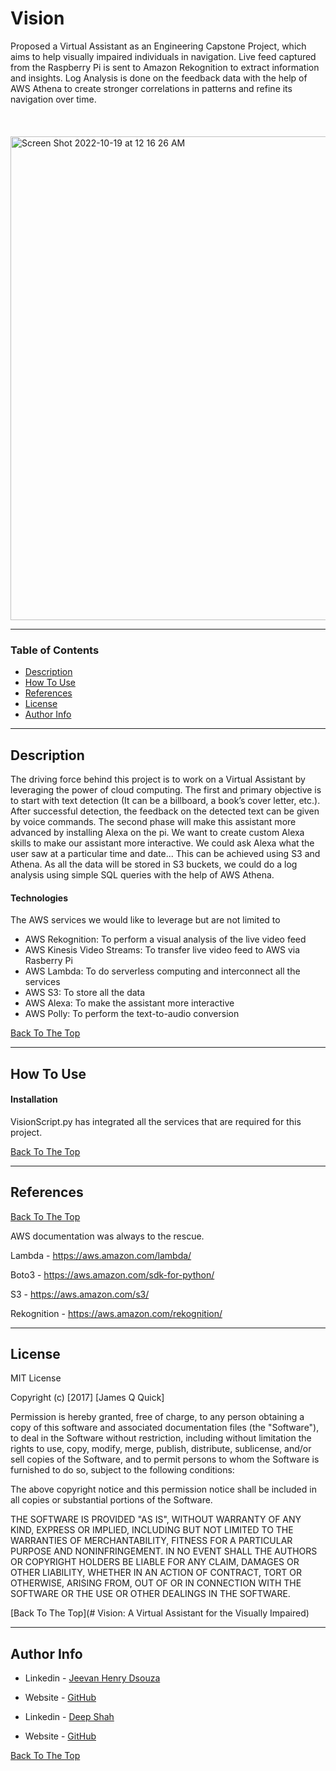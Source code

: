 # Vision
Proposed a Virtual Assistant as an Engineering Capstone Project, which aims to help visually impaired individuals in navigation.
Live feed captured from the Raspberry Pi is sent to Amazon Rekognition to extract information and insights.
Log Analysis is done on the feedback data with the help of AWS Athena to create stronger correlations in patterns and refine its navigation over time.
<br/><br/><br/><br/>
<img align="center" img width="774" alt="Screen Shot 2022-10-19 at 12 16 26 AM" src="https://user-images.githubusercontent.com/48095548/196517889-f02372ea-e621-439f-89af-68d8370186c0.png">

---

### Table of Contents


- [Description](#description)
- [How To Use](#how-to-use)
- [References](#references)
- [License](#license)
- [Author Info](#author-info)

---

## Description

The driving force behind this project is to work on a Virtual Assistant by leveraging the
power of cloud computing. The first and primary objective is to start with text detection
(It can be a billboard, a book’s cover letter, etc.). After successful detection, the feedback
on the detected text can be given by voice commands. The second phase will make this
assistant more advanced by installing Alexa on the pi. We want to create custom Alexa
skills to make our assistant more interactive. We could ask Alexa what the user saw at a
particular time and date... This can be achieved using S3 and Athena. As all the data will
be stored in S3 buckets, we could do a log analysis using simple SQL queries with the
help of AWS Athena.



#### Technologies

The AWS services we would like to leverage but are not limited to
- AWS Rekognition: To perform a visual analysis of the live video feed
- AWS Kinesis Video Streams: To transfer live video feed to AWS via Rasberry Pi
- AWS Lambda: To do serverless computing and interconnect all the services
- AWS S3: To store all the data
- AWS Alexa: To make the assistant more interactive
- AWS Polly: To perform the text-to-audio conversion

[Back To The Top](#Vision)

---

## How To Use

#### Installation

VisionScript.py has integrated all the services that are required for this project. 


[Back To The Top](#Vision)

---

## References
[Back To The Top](#Vision)

AWS documentation was always to the rescue. 

Lambda - https://aws.amazon.com/lambda/

Boto3 - https://aws.amazon.com/sdk-for-python/

S3 - https://aws.amazon.com/s3/

Rekognition - https://aws.amazon.com/rekognition/


---

## License

MIT License

Copyright (c) [2017] [James Q Quick]

Permission is hereby granted, free of charge, to any person obtaining a copy
of this software and associated documentation files (the "Software"), to deal
in the Software without restriction, including without limitation the rights
to use, copy, modify, merge, publish, distribute, sublicense, and/or sell
copies of the Software, and to permit persons to whom the Software is
furnished to do so, subject to the following conditions:

The above copyright notice and this permission notice shall be included in all
copies or substantial portions of the Software.

THE SOFTWARE IS PROVIDED "AS IS", WITHOUT WARRANTY OF ANY KIND, EXPRESS OR
IMPLIED, INCLUDING BUT NOT LIMITED TO THE WARRANTIES OF MERCHANTABILITY,
FITNESS FOR A PARTICULAR PURPOSE AND NONINFRINGEMENT. IN NO EVENT SHALL THE
AUTHORS OR COPYRIGHT HOLDERS BE LIABLE FOR ANY CLAIM, DAMAGES OR OTHER
LIABILITY, WHETHER IN AN ACTION OF CONTRACT, TORT OR OTHERWISE, ARISING FROM,
OUT OF OR IN CONNECTION WITH THE SOFTWARE OR THE USE OR OTHER DEALINGS IN THE
SOFTWARE.

[Back To The Top](# Vision: A Virtual Assistant for the Visually Impaired)

---

## Author Info

- Linkedin - [Jeevan Henry Dsouza](https://www.linkedin.com/in/jeevanhenrydsouza/)
- Website - [GitHub](https://github.com/JEEVANHENRYDSOUZA)

- Linkedin - [Deep Shah](https://www.linkedin.com/in/deep-shah-378458191/)
- Website - [GitHub](https://github.com/DeepShah99)


[Back To The Top](#Vision)
